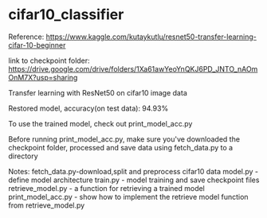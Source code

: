 # cifar10_classifier

Reference: 
https://www.kaggle.com/kutaykutlu/resnet50-transfer-learning-cifar-10-beginner

link to checkpoint folder: 
https://drive.google.com/drive/folders/1Xa61awYeoYnQKJ6PD_JNTO_nAOmOnM7X?usp=sharing

Transfer learning with ResNet50 on cifar10 image data

Restored model, accuracy(on test data): 94.93%


To use the trained model, check out print_model_acc.py 

Before running print_model_acc.py, make sure you've downloaded the checkpoint folder, processed and save data using fetch_data.py to a directory


Notes: 
fetch_data.py-download,split and preprocess cifar10 data 
model.py - define model architecture
train.py - model training and save checkpoint files 
retrieve_model.py - a function for retrieving a trained model
print_model_acc.py - show how to implement the retrieve model function from retrieve_model.py

